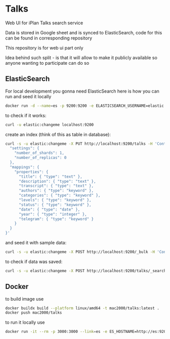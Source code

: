 # Talks

Web UI for iPlan Talks search service

Data is stored in Google sheet and is synced to ElasticSearch, code for this can be found in corresponding repository

This repository is for web ui part only

Idea behind such split - is that it will allow to make it publicly available so anyone wanting to participate can do so

## ElasticSearch

For local development you gonna need ElasticSearch here is how you can run and seed it locally

```bash
docker run -d --name=es -p 9200:9200 -e ELASTICSEARCH_USERNAME=elastic -e ELASTIC_PASSWORD=changeme -e "discovery.type=single-node" -e "xpack.security.enabled=true" -e "xpack.security.enrollment.enabled=false" docker.elastic.co/elasticsearch/elasticsearch:8.11.1
```

to check if it works:

```bash
curl -u elastic:changeme localhost:9200
```

create an index (think of this as table in database):

```bash
curl -s -u elastic:changeme -X PUT http://localhost:9200/talks -H 'Content-Type: application/json' -d '{
  "settings": {
    "number_of_shards": 1,
    "number_of_replicas": 0
  },
  "mappings": {
    "properties": {
      "title": { "type": "text" },
      "description": { "type": "text" },
      "transcript": { "type": "text" },
      "authors": { "type": "keyword" },
      "categories": { "type": "keyword" },
      "levels": { "type": "keyword" },
      "status": { "type": "keyword" },
      "date": { "type": "date" },
      "year": { "type": "integer" },
      "telegram": { "type": "keyword" }
    }
  }
}'
```

and seed it with sample data:

```bash
curl -s -u elastic:changeme -X POST http://localhost:9200/_bulk -H 'Content-Type: application/x-ndjson' --data-binary @seed.json
```

to check if data was saved:

```bash
curl -s -u elastic:changeme -X POST http://localhost:9200/talks/_search -H 'Content-Type: application/json' -d '{"_source":["title"],"size":3,"query":{"match_all":{}}}'
```

## Docker

to build image use

```bash
docker buildx build --platform linux/amd64 -t mac2000/talks:latest .
docker push mac2000/talks
```

to run it locally use

```bash
docker run -it --rm -p 3000:3000 --link=es -e ES_HOSTNAME=http://es:9200 mac2000/talks
```

